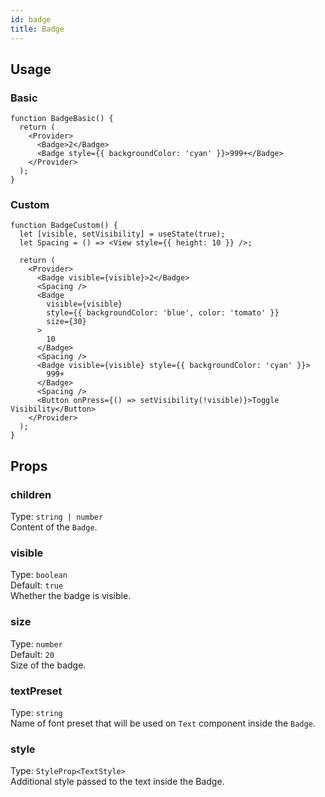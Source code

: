 ```yaml
---
id: badge
title: Badge
---
```


## Usage

### Basic

```tsx live
function BadgeBasic() {
  return (
    <Provider>
      <Badge>2</Badge>
      <Badge style={{ backgroundColor: 'cyan' }}>999+</Badge>
    </Provider>
  );
}
```

### Custom

```tsx live
function BadgeCustom() {
  let [visible, setVisibility] = useState(true);
  let Spacing = () => <View style={{ height: 10 }} />;

  return (
    <Provider>
      <Badge visible={visible}>2</Badge>
      <Spacing />
      <Badge
        visible={visible}
        style={{ backgroundColor: 'blue', color: 'tomato' }}
        size={30}
      >
        10
      </Badge>
      <Spacing />
      <Badge visible={visible} style={{ backgroundColor: 'cyan' }}>
        999+
      </Badge>
      <Spacing />
      <Button onPress={() => setVisibility(!visible)}>Toggle Visibility</Button>
    </Provider>
  );
}
```

## Props

### children

Type: `string | number`  
Content of the `Badge`.

### visible

Type: `boolean`  
Default: `true`  
Whether the badge is visible.

### size

Type: `number`  
Default: `20`  
Size of the badge.

### textPreset

Type: `string`  
Name of font preset that will be used on `Text` component inside the `Badge`.

### style

Type: `StyleProp<TextStyle>`  
Additional style passed to the text inside the Badge.
